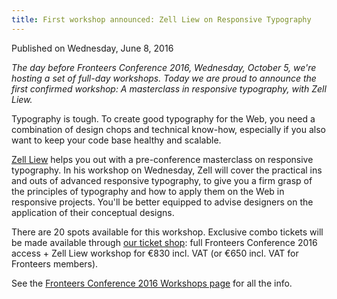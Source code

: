 ```yaml
---
title: First workshop announced: Zell Liew on Responsive Typography
---
```

Published on Wednesday, June 8, 2016

*The day before Fronteers Conference 2016, Wednesday, October 5, we're hosting a set of full-day workshops. Today we are proud to announce the first confirmed workshop: A masterclass in responsive typography, with Zell Liew.*

Typography is tough. To create good typography for the Web, you need a combination of design chops and technical know-how, especially if you also want to keep your code base healthy and scalable.

[Zell Liew](/congres/2016/speakers) helps you out with a pre-conference masterclass on responsive typography. In his workshop on Wednesday, Zell will cover the practical ins and outs of advanced responsive typography, to give you a firm grasp of the principles of typography and how to apply them on the Web in responsive projects. You'll be better equipped to advise designers on the application of their conceptual designs.

There are 20 spots available for this workshop. Exclusive combo tickets will be made available through [our ticket shop](https://tickets.fronteers.nl): full Fronteers Conference 2016 access + Zell Liew workshop for €830 incl. VAT (or €650 incl. VAT for Fronteers members).

See the [Fronteers Conference 2016 Workshops page](/congres/2016/workshops) for all the info.